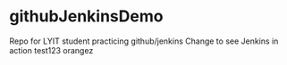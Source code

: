# githubJenkinsDemo
Repo for LYIT student practicing github/jenkins
Change to see Jenkins in action
test123
orangez

